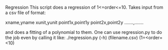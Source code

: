 Regression
This script does a regression of 1<=order<=10. Takes input from a csv file of format:

  xname,yname
  xunit,yunit
point1x,point1y
point2x,point2y
.......,.......

and does a fitting of a polynomial to them.
One can use regression.py to do the job even by calling it like:
./regression.py (-h) (filename.csv) (1=<order=<10)
